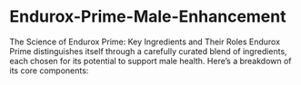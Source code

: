 # Endurox-Prime-Male-Enhancement
The Science of Endurox Prime: Key Ingredients and Their Roles Endurox Prime distinguishes itself through a carefully curated blend of ingredients, each chosen for its potential to support male health. Here’s a breakdown of its core components:
